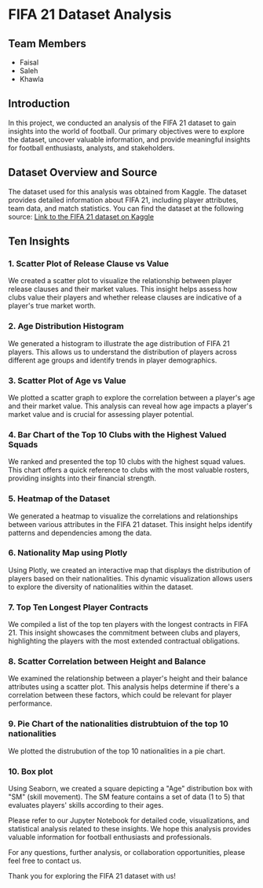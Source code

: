 # FIFA 21 Dataset Analysis

## Team Members
- Faisal
- Saleh
- Khawla

## Introduction
In this project, we conducted an analysis of the FIFA 21 dataset to gain insights into the world of football. Our primary objectives were to explore the dataset, uncover valuable information, and provide meaningful insights for football enthusiasts, analysts, and stakeholders.

## Dataset Overview and Source
The dataset used for this analysis was obtained from Kaggle. The dataset provides detailed information about FIFA 21, including player attributes, team data, and match statistics. You can find the dataset at the following source:
[Link to the FIFA 21 dataset on Kaggle](https://www.kaggle.com/code/zyriekneal/fifa-21-raw-data/notebook)

## Ten Insights

### 1. Scatter Plot of Release Clause vs Value
We created a scatter plot to visualize the relationship between player release clauses and their market values. This insight helps assess how clubs value their players and whether release clauses are indicative of a player's true market worth.

### 2. Age Distribution Histogram
We generated a histogram to illustrate the age distribution of FIFA 21 players. This allows us to understand the distribution of players across different age groups and identify trends in player demographics.

### 3. Scatter Plot of Age vs Value
We plotted a scatter graph to explore the correlation between a player's age and their market value. This analysis can reveal how age impacts a player's market value and is crucial for assessing player potential.

### 4. Bar Chart of the Top 10 Clubs with the Highest Valued Squads
We ranked and presented the top 10 clubs with the highest squad values. This chart offers a quick reference to clubs with the most valuable rosters, providing insights into their financial strength.

### 5. Heatmap of the Dataset
We generated a heatmap to visualize the correlations and relationships between various attributes in the FIFA 21 dataset. This insight helps identify patterns and dependencies among the data.

### 6. Nationality Map using Plotly
Using Plotly, we created an interactive map that displays the distribution of players based on their nationalities. This dynamic visualization allows users to explore the diversity of nationalities within the dataset.

### 7. Top Ten Longest Player Contracts
We compiled a list of the top ten players with the longest contracts in FIFA 21. This insight showcases the commitment between clubs and players, highlighting the players with the most extended contractual obligations.

### 8. Scatter Correlation between Height and Balance
We examined the relationship between a player's height and their balance attributes using a scatter plot. This analysis helps determine if there's a correlation between these factors, which could be relevant for player performance.

### 9. Pie Chart of the nationalities distrubtuion of the top 10 nationalities
We plotted the distrubution of the top 10 nationalities in a pie chart.

### 10. Box plot
Using Seaborn, we created a square depicting a "Age" distribution box with "SM" (skill movement). The SM feature contains a set of data (1 to 5) that evaluates players' skills according to their ages.

Please refer to our Jupyter Notebook for detailed code, visualizations, and statistical analysis related to these insights. We hope this analysis provides valuable information for football enthusiasts and professionals.

For any questions, further analysis, or collaboration opportunities, please feel free to contact us.

Thank you for exploring the FIFA 21 dataset with us!
